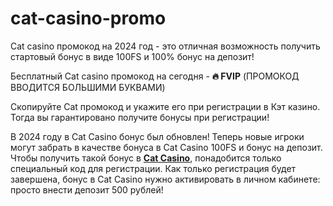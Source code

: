# cat-casino-promo

Cat casino промокод на 2024 год - это отличная возможность получить стартовый бонус в виде 100FS и 100% бонус на депозит!

Бесплатный Cat casino промокод на сегодня - **🔥 FVIP** (ПРОМОКОД ВВОДИТСЯ БОЛЬШИМИ БУКВАМИ)

Скопируйте Cat промокод и укажите его при регистрации в Кэт казино. Тогда вы гарантировано получите бонусы при регистрации!

 В 2024 году в Cat Casino бонус был обновлен! Теперь новые игроки могут забрать в качестве бонуса в Cat Casino 100FS и бонус на депозит. Чтобы получить такой бонус в **[Cat Casino](https://linksc.ru/cat_fvip)**, понадобится только специальный код для регистрации. Как только регистрация будет завершена, бонус в Cat Casino нужно активировать в личном кабинете: просто внести депозит 500 рублей!

 
